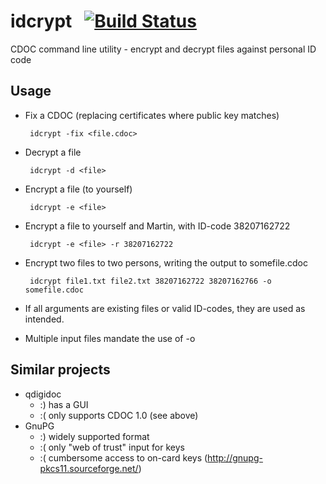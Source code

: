 # idcrypt &nbsp; [![Build Status](https://travis-ci.org/martinpaljak/idcrypt.svg?branch=master)](https://travis-ci.org/martinpaljak/idcrypt)
CDOC command line utility - encrypt and decrypt files against personal ID code

## Usage
 * Fix a CDOC (replacing certificates where public key matches)

        idcrypt -fix <file.cdoc>

 * Decrypt a file

        idcrypt -d <file>

 * Encrypt a file (to yourself)

        idcrypt -e <file>

 * Encrypt a file to yourself and Martin, with ID-code 38207162722
 
        idcrypt -e <file> -r 38207162722

 * Encrypt two files to two persons, writing the output to somefile.cdoc

        idcrypt file1.txt file2.txt 38207162722 38207162766 -o somefile.cdoc
 
 * If all arguments are existing files or valid ID-codes, they are used as intended.
 * Multiple input files mandate the use of -o

## Similar projects
 * qdigidoc
   * :) has a GUI  
   * :( only supports CDOC 1.0 (see above)
 * GnuPG
   * :) widely supported format
   * :( only "web of trust" input for keys
   * :( cumbersome access to on-card keys (http://gnupg-pkcs11.sourceforge.net/)
